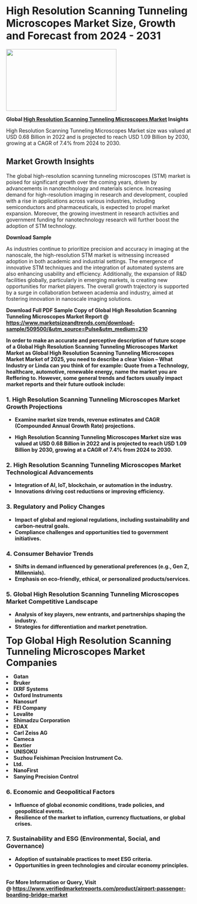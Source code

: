 <H1>High Resolution Scanning Tunneling Microscopes Market Size, Growth and Forecast from 2024 - 2031</H1><img class="aligncenter size-medium wp-image-584254" src="https://thirdeyenews.in/wp-content/uploads/2024/09/Global-Market-Research-300x168.jpeg" alt="" width="300" height="168" /><p><strong>Global&nbsp;<a href="https://www.marketsizeandtrends.com/download-sample/509500/&amp;utm_source=Pulse&amp;utm_medium=210">High Resolution Scanning Tunneling Microscopes Market</a> Insights</strong></p><p>High Resolution Scanning Tunneling Microscopes Market size was valued at USD 0.68 Billion in 2022 and is projected to reach USD 1.09 Billion by 2030, growing at a CAGR of 7.4% from 2024 to 2030.</p><p><h2>Market Growth Insights</h2> <p>The global high-resolution scanning tunneling microscopes (STM) market is poised for significant growth over the coming years, driven by advancements in nanotechnology and materials science. Increasing demand for high-resolution imaging in research and development, coupled with a rise in applications across various industries, including semiconductors and pharmaceuticals, is expected to propel market expansion. Moreover, the growing investment in research activities and government funding for nanotechnology research will further boost the adoption of STM technology.</p> <p><strong>Download Sample</strong></p> <p>As industries continue to prioritize precision and accuracy in imaging at the nanoscale, the high-resolution STM market is witnessing increased adoption in both academic and industrial settings. The emergence of innovative STM techniques and the integration of automated systems are also enhancing usability and efficiency. Additionally, the expansion of R&D facilities globally, particularly in emerging markets, is creating new opportunities for market players. The overall growth trajectory is supported by a surge in collaboration between academia and industry, aimed at fostering innovation in nanoscale imaging solutions.</p> <p><strong></p><p><span class=""><strong>Download Full PDF Sample Copy of Global High Resolution Scanning Tunneling Microscopes Market Report</strong> @ <a href="https://www.marketsizeandtrends.com/download-sample/509500/&amp;utm_source=Pulse&amp;utm_medium=210" target="_blank">https://www.marketsizeandtrends.com/download-sample/509500/&amp;utm_source=Pulse&amp;utm_medium=210</a></span></p><p>In order to make an accurate and perceptive description of future scope of a Global&nbsp;High Resolution Scanning Tunneling Microscopes Market Market as Global&nbsp;High Resolution Scanning Tunneling Microscopes Market Market of 2025, you need to describe a clear Vision &ndash; What Industry or Linda can you think of for example: Quote from a Technology, healthcare, automotive, renewable energy, name the market you are Reffering to. However, some general trends and factors usually impact market reports and their future outlook include:</p><h3>1.&nbsp;<strong>High Resolution Scanning Tunneling Microscopes Market Growth Projections</strong></h3><ul><li>Examine market size trends, revenue estimates and CAGR (Compounded Annual Growth Rate) projections.</li><li><p>High Resolution Scanning Tunneling Microscopes Market size was valued at USD 0.68 Billion in 2022 and is projected to reach USD 1.09 Billion by 2030, growing at a CAGR of 7.4% from 2024 to 2030.</p></li></ul><h3>2.&nbsp;<strong>High Resolution Scanning Tunneling Microscopes Market Technological Advancements</strong></h3><ul><li>Integration of AI, IoT, blockchain, or automation in the industry.</li><li>Innovations driving cost reductions or improving efficiency.</li></ul><h3>3.&nbsp;<strong>Regulatory and Policy Changes</strong></h3><ul><li>Impact of global and regional regulations, including sustainability and carbon-neutral goals.</li><li>Compliance challenges and opportunities tied to government initiatives.</li></ul><h3>4.&nbsp;<strong>Consumer Behavior Trends</strong></h3><ul><li>Shifts in demand influenced by generational preferences (e.g., Gen Z, Millennials).</li><li>Emphasis on eco-friendly, ethical, or personalized products/services.</li></ul><h3>5.&nbsp;<strong>Global High Resolution Scanning Tunneling Microscopes Market Competitive Landscape</strong></h3><ul><li>Analysis of key players, new entrants, and partnerships shaping the industry.</li><li>Strategies for differentiation and market penetration.</li></ul><p data-pm-slice="1 1 []"><span style="color: inherit; font-family: inherit; font-size: 25px;">Top Global High Resolution Scanning Tunneling Microscopes Market Companies</span></p><div class="" data-test-id=""><p><li>Gatan</li><li> Bruker</li><li> IXRF Systems</li><li> Oxford Instruments</li><li> Nanosurf</li><li> FEI Company</li><li> Lovalite</li><li> Shimadzu Corporation</li><li> EDAX</li><li> Carl Zeiss AG</li><li> Cameca</li><li> Bextier</li><li> UNISOKU</li><li> Suzhou Feishiman Precision Instrument Co.</li><li> Ltd.</li><li> NanoFirst</li><li> Sanying Precision Control</li></p></div><h3>6.&nbsp;<strong>Economic and Geopolitical Factors</strong></h3><ul><li>Influence of global economic conditions, trade policies, and geopolitical events.</li><li>Resilience of the market to inflation, currency fluctuations, or global crises.</li></ul><h3>7.&nbsp;<strong>Sustainability and ESG (Environmental, Social, and Governance)</strong></h3><ul><li>Adoption of sustainable practices to meet ESG criteria.</li><li>Opportunities in green technologies and circular economy principles.</li></ul><h2><strong style="font-size: 14px;">For More Information or Query, Visit @&nbsp;</strong><a style="background-color: #ffffff; font-size: 14px;" href="https://www.marketsizeandtrends.com/report/high-resolution-scanning-tunneling-microscopes-market/" target="_blank">https://www.verifiedmarketreports.com/product/airport-passenger-boarding-bridge-market</a></h2>
